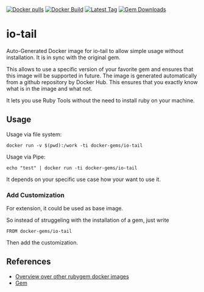 [![Docker pulls](https://img.shields.io/docker/pulls/rubygem/io-tail.svg)](https://hub.docker.com/r/rubygem/io-tail/)
[![Docker Build](https://img.shields.io/docker/automated/rubygem/io-tail.svg)](https://hub.docker.com/r/rubygem/io-tail/)
[![Latest Tag](https://img.shields.io/github/tag/docker-rubygem/io-tail.svg)](https://hub.docker.com/r/rubygem/io-tail/)
[![Gem Downloads](https://img.shields.io/gem/dt/io-tail.svg)](https://rubygems.org/gems/io-tail/)
# io-tail

Auto-Generated Docker image for io-tail to allow simple usage without installation.
It is in sync with the original gem.

This allows to use a specific version of your favorite gem and ensures that this image will be supported in future.
The image is generated automatically from a github repository by Docker Hub.
This ensures that you exactly know what is in the image and what not.

It lets you use Ruby Tools without the need to install ruby on your machine.

## Usage

Usage via file system:

`docker run -v $(pwd):/work -ti docker-gems/io-tail`

Usage via Pipe:

`echo "test" | docker run -ti docker-gems/io-tail`

It depends on your specific use case how your want to use it.

### Add Customization

For extension, it could be used as base image.

So instead of struggeling with the installation of a gem, just write

`FROM docker-gems/io-tail`

Then add the customization.

## References

 - [Overview over other rubygem docker images](https://github.com/thinkbot/docker-rubygem)
 - [Gem](https://rubygems.org/gems/io-tail/)
